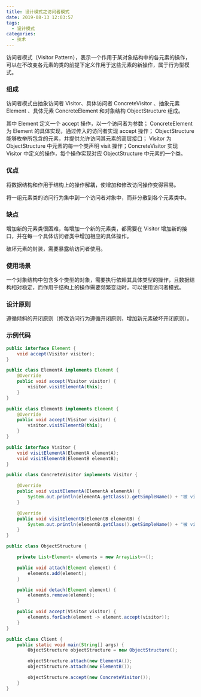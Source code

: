 ```yaml
---
title: 设计模式之访问者模式
date: 2019-08-13 12:03:57
tags:
  - 设计模式
categories:
  - 技术
---
```


访问者模式（Visitor Pattern），表示一个作用于某对象结构中的各元素的操作，可以在不改变各元素的类的前提下定义作用于这些元素的新操作，属于行为型模式。



<!-- more -->



### 组成

访问者模式由抽象访问者 Visitor、具体访问者 ConcreteVisitor 、抽象元素 Element 、具体元素 ConcreteElement 和对象结构 ObjectStructure 组成。

其中 Element 定义一个 accept 操作，以一个访问者为参数； ConcreteElement 为 Element 的具体实现，通过传入的访问者实现 accept 操作； ObjectStructure  能够枚举所包含的元素，并提供允许访问其元素的高层接口； Visitor 为 ObjectStructure 中元素的每一个类声明 visit 操作；ConcreteVisitor 实现 Visitor 中定义的操作，每个操作实现对应 ObjectStructure 中元素的一个类。



### 优点

将数据结构和作用于结构上的操作解耦，使增加和修改访问操作变得容易。

将一组元素类的访问行为集中到一个访问者对象中，而非分散到各个元素类中。 



### 缺点

增加新的元素类很困难，每增加一个新的元素类，都需要在 Visitor 增加新的接口，并在每一个具体访问者类中增加相应的具体操作。

破坏元素的封装，需要暴露给访问者使用。



### 使用场景

一个对象结构中包含多个类型的对象，需要执行依赖其具体类型的操作，且数据结构相对稳定，而作用于结构上的操作需要频繁变动时，可以使用访问者模式。



### 设计原则

遵循倾斜的开闭原则（修改访问行为遵循开闭原则，增加新元素破坏开闭原则）。



### 示例代码

```java
public interface Element {
    void accept(Visitor visitor);
}

public class ElementA implements Element {
    @Override
    public void accept(Visitor visitor) {
        visitor.visitElementA(this);
    }
}

public class ElementB implements Element {
    @Override
    public void accept(Visitor visitor) {
        visitor.visitElementB(this);
    }
}

public interface Visitor {
    void visitElementA(ElementA elementA);
    void visitElementB(ElementB elementB);
}

public class ConcreteVisitor implements Visitor {

    @Override
    public void visitElementA(ElementA elementA) {
        System.out.println(elementA.getClass().getSimpleName() + "被 visitElementA 访问");
    }

    @Override
    public void visitElementB(ElementB elementB) {
        System.out.println(elementB.getClass().getSimpleName() + "被 visitElementB 访问");
    }
}

public class ObjectStructure {

    private List<Element> elements = new ArrayList<>();

    public void attach(Element element) {
        elements.add(element);
    }

    public void detach(Element element) {
        elements.remove(element);
    }

    public void accept(Visitor visitor) {
        elements.forEach(element -> element.accept(visitor));
    }
}

public class Client {
    public static void main(String[] args) {
        ObjectStructure objectStructure = new ObjectStructure();

        objectStructure.attach(new ElementA());
        objectStructure.attach(new ElementB());

        objectStructure.accept(new ConcreteVisitor());
    }
}
```


